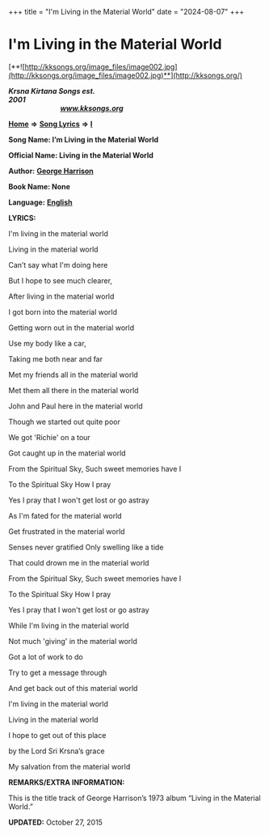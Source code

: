 +++
title = "I'm Living in the Material World"
date = "2024-08-07"
+++

# I'm Living in the Material World
[**![http://kksongs.org/image_files/image002.jpg](http://kksongs.org/image_files/image002.jpg)**](http://kksongs.org/)

**_Krsna Kirtana Songs est. 2001_**                                                                                                                                                 **_www.kksongs.org_**

**[Home](http://kksongs.org/)** **⇒** **[Song Lyrics](http://kksongs.org/lyrics.html)** **⇒** **[I](http://kksongs.org/songs/song_i.html)**

**Song Name: I’m Living in the Material World**

**Official Name: Living in the Material World**

**Author:** [**George Harrison**](http://kksongs.org/authors/list/georgeharrison.html)

**Book Name: None**

**Language:** [**English**](http://kksongs.org/language/list/english.html)

**LYRICS:**

I'm living in the material world

Living in the material world

Can’t say what I'm doing here

But I hope to see much clearer,

After living in the material world

I got born into the material world

Getting worn out in the material world

Use my body like a car,

Taking me both near and far

Met my friends all in the material world

Met them all there in the material world

John and Paul here in the material world

Though we started out quite poor

We got 'Richie' on a tour

Got caught up in the material world

From the Spiritual Sky, Such sweet memories have I

To the Spiritual Sky How I pray

Yes I pray that I won't get lost or go astray

As I'm fated for the material world

Get frustrated in the material world

Senses never gratified Only swelling like a tide

That could drown me in the material world

From the Spiritual Sky, Such sweet memories have I

To the Spiritual Sky How I pray

Yes I pray that I won't get lost or go astray

While I'm living in the material world

Not much 'giving' in the material world

Got a lot of work to do

Try to get a message through

And get back out of this material world

I'm living in the material world

Living in the material world

I hope to get out of this place

by the Lord Sri Krsna’s grace

My salvation from the material world

**REMARKS/EXTRA INFORMATION:**

This is the title track of George Harrison’s 1973 album “Living in the Material World.”

**UPDATED:** October 27, 2015